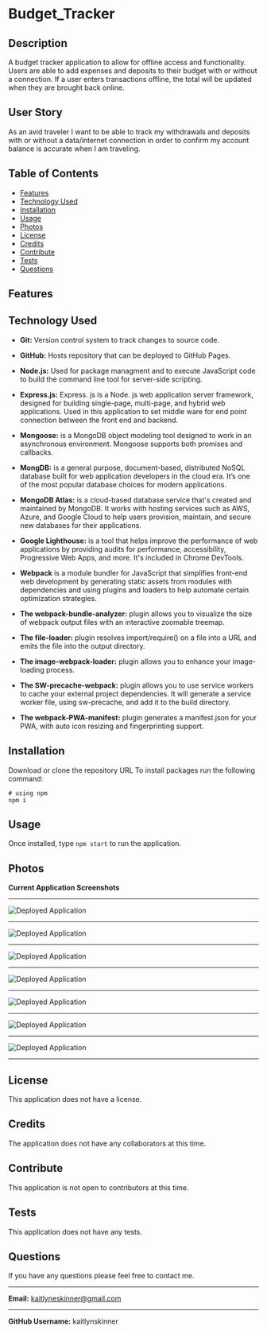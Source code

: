 # Budget_Tracker

## Description
A budget tracker application to allow for offline access and functionality. Users are able to add expenses and deposits to their budget with or without a connection. If a user enters transactions offline, the total will be updated when they are brought back online. 


## User Story
As an avid traveler I want to be able to track my withdrawals and deposits with or without a data/internet connection in order to confirm my account balance is accurate when I am traveling.


## Table of Contents
  * [Features](#features)
  * [Technology Used](#technologyused)
  * [Installation](#installation)
  * [Usage](#usage)
  * [Photos](#photos)
  * [License](#license)
  * [Credits](#credits)
  * [Contribute](#contribute)
  * [Tests](#tests)
  * [Questions](#questions)


## Features



## Technology Used
* **Git:** Version control system to track changes to source code.

* **GitHub:** Hosts repository that can be deployed to GitHub Pages.

* **Node.js:** Used for package managment and to execute JavaScript code to build the command line tool for server-side scripting.

* **Express.js:** Express. js is a Node. js web application server framework, designed for building single-page, multi-page, and hybrid web applications. Used in this application to set middle ware for end point connection between the front end and backend.

* **Mongoose:** is a MongoDB object modeling tool designed to work in an asynchronous environment. Mongoose supports both promises and callbacks.

* **MongDB:** is a general purpose, document-based, distributed NoSQL database built for web application developers in the cloud era. It’s one of the most popular database choices for modern applications.

* **MongoDB Atlas:** is a cloud-based database service that's created and maintained by MongoDB. It works with hosting services such as AWS, Azure, and Google Cloud to help users provision, maintain, and secure new databases for their applications.

* **Google Lighthouse:** is a tool that helps improve the performance of web applications by providing audits for performance, accessibility, Progressive Web Apps, and more. It's included in Chrome DevTools.

* **Webpack** is a module bundler for JavaScript that simplifies front-end web development by generating static assets from modules with dependencies and using plugins and loaders to help automate certain optimization strategies.

* **The webpack-bundle-analyzer:** plugin allows you to visualize the size of webpack output files with an interactive zoomable treemap.

* **The file-loader:** plugin resolves import/require() on a file into a URL and emits the file into the output directory.

* **The image-webpack-loader:** plugin allows you to enhance your image-loading process.

* **The SW-precache-webpack:** plugin allows you to use service workers to cache your external project dependencies. It will generate a service worker file, using sw-precache, and add it to the build directory.

* **The webpack-PWA-manifest:** plugin generates a manifest.json for your PWA, with auto icon resizing and fingerprinting support.


## Installation
Download or clone the repository URL
To install packages run the following command:
  ```
  # using npm
  npm i
  ```


## Usage
 Once installed, type ```npm start``` to run the application.


## Photos
 **Current Application Screenshots**
** **
![Deployed Application](https://github.com/KaitlynSkinner/Social_Network_API/blob/b996a423efbe483c94152554fad582f3e097ad30/assets/images/GET-api-users.png?raw=true)
** **
![Deployed Application](https://github.com/KaitlynSkinner/Social_Network_API/blob/b996a423efbe483c94152554fad582f3e097ad30/assets/images/GET-api-thoughts.png?raw=true) 
 ** **
![Deployed Application](https://github.com/KaitlynSkinner/Social_Network_API/blob/b996a423efbe483c94152554fad582f3e097ad30/assets/images/GET-api-users-userId.png?raw=true)
** **
![Deployed Application](https://github.com/KaitlynSkinner/Social_Network_API/blob/b996a423efbe483c94152554fad582f3e097ad30/assets/images/GET-api-thoughts-thoughtId.png?raw=true)
** **
![Deployed Application](https://github.com/KaitlynSkinner/Social_Network_API/blob/b996a423efbe483c94152554fad582f3e097ad30/assets/images/POST-api-users.png?raw=true)
** **
![Deployed Application](https://github.com/KaitlynSkinner/Social_Network_API/blob/b996a423efbe483c94152554fad582f3e097ad30/assets/images/PUT-api-users-userId.png?raw=true)
** **
![Deployed Application](https://github.com/KaitlynSkinner/Social_Network_API/blob/b996a423efbe483c94152554fad582f3e097ad30/assets/images/DELETE-api-users-userId.png?raw=true)
** **
 

## License
This application does not have a license. 


## Credits
The application does not have any collaborators at this time.


## Contribute
This application is not open to contributors at this time.


## Tests
This application does not have any tests.


## Questions
If you have any questions please feel free to contact me.
** **
**Email:** kaitlyneskinner@gmail.com
** **
**GitHub Username:** kaitlynskinner